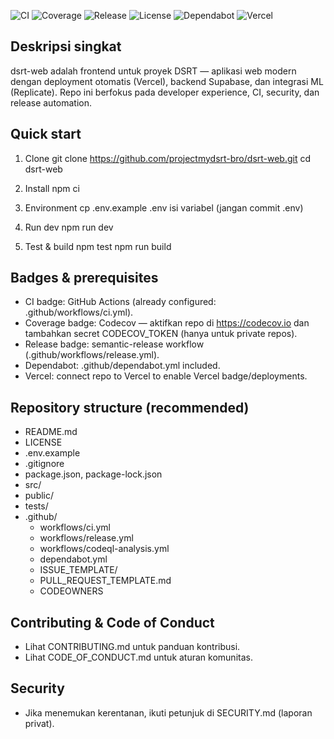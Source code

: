 ![CI](https://github.com/projectmydsrt-bro/dsrt-web/actions/workflows/ci.yml/badge.svg)
![Coverage](https://codecov.io/gh/projectmydsrt-bro/dsrt-web/branch/main/graph/badge.svg)
![Release](https://img.shields.io/github/v/release/projectmydsrt-bro/dsrt-web)
![License](https://img.shields.io/github/license/projectmydsrt-bro/dsrt-web)
![Dependabot](https://img.shields.io/badge/dependabot-up%20to%20date-brightgreen)
![Vercel](https://img.shields.io/badge/deploy-vercel-blue)

Deskripsi singkat
-----------------
dsrt-web adalah frontend untuk proyek DSRT — aplikasi web modern dengan deployment otomatis (Vercel), backend Supabase, dan integrasi ML (Replicate). Repo ini berfokus pada developer experience, CI, security, dan release automation.

Quick start
-----------
1. Clone
   git clone https://github.com/projectmydsrt-bro/dsrt-web.git
   cd dsrt-web

2. Install
   npm ci

3. Environment
   cp .env.example .env
   isi variabel (jangan commit .env)

4. Run dev
   npm run dev

5. Test & build
   npm test
   npm run build

Badges & prerequisites
----------------------
- CI badge: GitHub Actions (already configured: .github/workflows/ci.yml).
- Coverage badge: Codecov — aktifkan repo di https://codecov.io dan tambahkan secret CODECOV_TOKEN (hanya untuk private repos).
- Release badge: semantic-release workflow (.github/workflows/release.yml).
- Dependabot: .github/dependabot.yml included.
- Vercel: connect repo to Vercel to enable Vercel badge/deployments.

Repository structure (recommended)
----------------------------------
- README.md
- LICENSE
- .env.example
- .gitignore
- package.json, package-lock.json
- src/
- public/
- tests/
- .github/
  - workflows/ci.yml
  - workflows/release.yml
  - workflows/codeql-analysis.yml
  - dependabot.yml
  - ISSUE_TEMPLATE/
  - PULL_REQUEST_TEMPLATE.md
  - CODEOWNERS

Contributing & Code of Conduct
------------------------------
- Lihat CONTRIBUTING.md untuk panduan kontribusi.
- Lihat CODE_OF_CONDUCT.md untuk aturan komunitas.

Security
--------
- Jika menemukan kerentanan, ikuti petunjuk di SECURITY.md (laporan privat).
